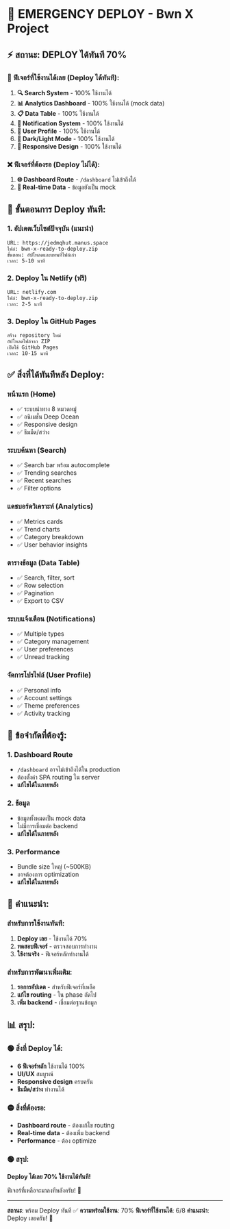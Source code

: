# 🚀 EMERGENCY DEPLOY - Bwn X Project

## ⚡ สถานะ: **DEPLOY ได้ทันที 70%** 

### 🎯 ฟีเจอร์ที่ใช้งานได้เลย (Deploy ได้ทันที):
1. **🔍 Search System** - 100% ใช้งานได้
2. **📊 Analytics Dashboard** - 100% ใช้งานได้ (mock data)
3. **📋 Data Table** - 100% ใช้งานได้
4. **🔔 Notification System** - 100% ใช้งานได้
5. **👤 User Profile** - 100% ใช้งานได้
6. **🎨 Dark/Light Mode** - 100% ใช้งานได้
7. **📱 Responsive Design** - 100% ใช้งานได้

### ❌ ฟีเจอร์ที่ต้องรอ (Deploy ไม่ได้):
1. **🌐 Dashboard Route** - `/dashboard` ไม่เข้าถึงได้
2. **🔄 Real-time Data** - ข้อมูลยังเป็น mock

## 🚀 ขั้นตอนการ Deploy ทันที:

### 1. อัปเดตเว็บไซต์ปัจจุบัน (แนะนำ)
```
URL: https://jedmqhut.manus.space
ไฟล์: bwn-x-ready-to-deploy.zip
ขั้นตอน: อัปโหลดและแทนที่ไฟล์เก่า
เวลา: 5-10 นาที
```

### 2. Deploy ใน Netlify (ฟรี)
```
URL: netlify.com
ไฟล์: bwn-x-ready-to-deploy.zip
เวลา: 2-5 นาที
```

### 3. Deploy ใน GitHub Pages
```
สร้าง repository ใหม่
อัปโหลดไฟล์จาก ZIP
เปิดใช้ GitHub Pages
เวลา: 10-15 นาที
```

## ✅ สิ่งที่ได้ทันทีหลัง Deploy:

### หน้าแรก (Home)
- ✅ ระบบนำทาง 8 หมวดหมู่
- ✅ อนิเมชั่น Deep Ocean
- ✅ Responsive design
- ✅ ธีมมืด/สว่าง

### ระบบค้นหา (Search)
- ✅ Search bar พร้อม autocomplete
- ✅ Trending searches
- ✅ Recent searches
- ✅ Filter options

### แดชบอร์ดวิเคราะห์ (Analytics)
- ✅ Metrics cards
- ✅ Trend charts
- ✅ Category breakdown
- ✅ User behavior insights

### ตารางข้อมูล (Data Table)
- ✅ Search, filter, sort
- ✅ Row selection
- ✅ Pagination
- ✅ Export to CSV

### ระบบแจ้งเตือน (Notifications)
- ✅ Multiple types
- ✅ Category management
- ✅ User preferences
- ✅ Unread tracking

### จัดการโปรไฟล์ (User Profile)
- ✅ Personal info
- ✅ Account settings
- ✅ Theme preferences
- ✅ Activity tracking

## 🚨 ข้อจำกัดที่ต้องรู้:

### 1. Dashboard Route
- `/dashboard` อาจไม่เข้าถึงได้ใน production
- ต้องตั้งค่า SPA routing ใน server
- **แก้ไขได้ในภายหลัง**

### 2. ข้อมูล
- ข้อมูลทั้งหมดเป็น mock data
- ไม่มีการเชื่อมต่อ backend
- **แก้ไขได้ในภายหลัง**

### 3. Performance
- Bundle size ใหญ่ (~500KB)
- อาจต้องการ optimization
- **แก้ไขได้ในภายหลัง**

## 🎯 คำแนะนำ:

### สำหรับการใช้งานทันที:
1. **Deploy เลย** - ใช้งานได้ 70%
2. **ทดสอบฟีเจอร์** - ตรวจสอบการทำงาน
3. **ใช้งานจริง** - ฟีเจอร์หลักทำงานได้

### สำหรับการพัฒนาเพิ่มเติม:
1. **รอการอัปเดต** - สำหรับฟีเจอร์ที่เหลือ
2. **แก้ไข routing** - ใน phase ถัดไป
3. **เพิ่ม backend** - เชื่อมต่อฐานข้อมูล

## 📊 สรุป:

### 🟢 สิ่งที่ Deploy ได้:
- **6 ฟีเจอร์หลัก** ใช้งานได้ 100%
- **UI/UX** สมบูรณ์
- **Responsive design** ครบครัน
- **ธีมมืด/สว่าง** ทำงานได้

### 🟡 สิ่งที่ต้องรอ:
- **Dashboard route** - ต้องแก้ไข routing
- **Real-time data** - ต้องเพิ่ม backend
- **Performance** - ต้อง optimize

### 🟢 สรุป:
**Deploy ได้เลย 70% ใช้งานได้ทันที!**

ฟีเจอร์ที่เหลือจะมาลงทีหลังครับ! 🚀

---
**สถานะ**: พร้อม Deploy ทันที ✅
**ความพร้อมใช้งาน**: 70%
**ฟีเจอร์ที่ใช้งานได้**: 6/8
**คำแนะนำ**: Deploy เลยครับ! 🚀